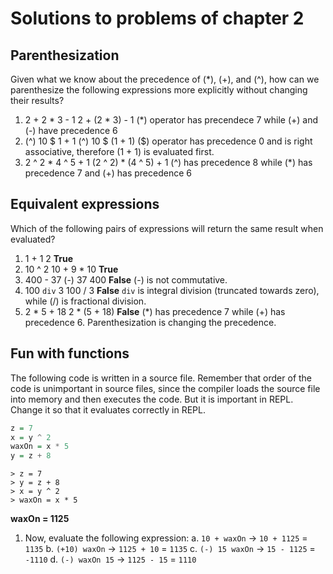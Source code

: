 # Solutions to problems of chapter 2

## Parenthesization

Given what we know about the precedence of (\*), (+), and (^), how can we parenthesize the following expressions more explicitly without changing their results?

1. 2 + 2 \* 3 - 1
   2 + (2 \* 3) - 1
   (\*) operator has precendece 7 while (+) and (-) have precedence 6
2. (^) 10 \$ 1 + 1
   (^) 10 \$ (1 + 1)
   (\$) operator has precedence 0 and is right associative, therefore (1 + 1) is evaluated first.
3. 2 ^ 2 \* 4 ^ 5 + 1
   (2 ^ 2) \* (4 ^ 5) + 1
   (\^) has precedence 8 while (\*) has precedence 7 and (+) has precedence 6

## Equivalent expressions

Which of the following pairs of expressions will return the same result when evaluated?

1. 1 + 1
   2
   **True**
2. 10 ^ 2
   10 + 9 \* 10
   **True**
3. 400 - 37
   (-) 37 400
   **False**
   (-) is not commutative.
4. 100 `div` 3
   100 / 3
   **False**
   `div` is integral division (truncated towards zero), while (/) is fractional division.
5. 2 \* 5 + 18
   2 \* (5 + 18)
   **False**
   (\*) has precedence 7 while (+) has precedence 6. Parenthesization is changing the precedence.

## Fun with functions

The following code is written in a source file. Remember that order of the code is unimportant in source files, since the compiler loads the source file into memory and then executes the code. But it is important in REPL. Change it so that it evaluates correctly in REPL.

```haskell
z = 7
x = y ^ 2
waxOn = x * 5
y = z + 8
```

```REPL
> z = 7
> y = z + 8
> x = y ^ 2
> waxOn = x * 5
```

**waxOn = 1125**

1. Now, evaluate the following expression:
   a. `10 + waxOn` -> `10 + 1125` = `1135`
   b. `(+10) waxOn` -> `1125 + 10` = `1135`
   c. `(-) 15 waxOn` -> `15 - 1125` = `-1110`
   d. `(-) waxOn 15` -> `1125 - 15` = `1110`
